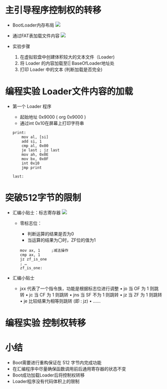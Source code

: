# 主引导程序控制权的转移

- BootLoader内存布局
![](_v_images_/.png)

- 通过FAT表加载文件内容
![](_v_images_/.png)

- 实验步骤
    1. 在虚拟软盘中创建体积较大的文本文件（Loader)
    2. 将 Loader 的内容加载至[| BaseOfLoader地址处
    3. 打印 Loader 中的文本 (判断加载是否完全)

# 编程实验 Loader文件内容的加载

- 第一个 Loader 程序
    - 起始地址 0x9000 ( org 0x9000 )
    - 通过int 0x10在屏幕上打印字符串

    ```x86asm
    print:
        mov al, [si]
        add si, 1
        cmp al, 0x00
        je last ; jz last
        mov ah, 0x0E
        mov bx, 0x0F
        int 0x10
        jmp print

    last:
    ```

# 突破512字节的限制

- 汇编小贴士：标志寄存器
    ![](_v_images_/.png)
    - 零标志位：
        - 判断运算的结果是否为0
        - 当运算的结果为〇时，ZF位的值为1

        ```x86asm
        mov ax, 1     ;减法操作
        cmp ax, 1
        jz zf_is_one
        ; …
        zf_is_one:
        ```

- 汇编小贴士
    - jxx 代表了一个指令族，功能是根据标志位进行调整
        • jo 当 OF 为 1 则跳转
        • jc 当 CF 为 1 则跳转
        • jns 当 SF 不为 1 则跳转
        • jz 当 ZF 为 1 则跳转
        • je 比较结果为相等则跳转 (即 : jz)
        • ......

# 编程实验 控制权转移

# 小结
- Boot需要进行重构保证在 512 字节内完成功能
- 在汇编程序中尽量确保函数调用前后通用寄存器的状态不变
- Boot成功加载Loader后将控制权转移
- Loader程序没有代码体积上的限制

